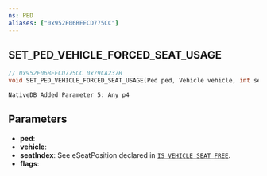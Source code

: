```yaml
---
ns: PED
aliases: ["0x952F06BEECD775CC"]
---
```

## SET_PED_VEHICLE_FORCED_SEAT_USAGE

```c
// 0x952F06BEECD775CC 0x79CA237B
void SET_PED_VEHICLE_FORCED_SEAT_USAGE(Ped ped, Vehicle vehicle, int seatIndex, int flags);
```

```
NativeDB Added Parameter 5: Any p4
```

## Parameters
* **ped**: 
* **vehicle**: 
* **seatIndex**: See eSeatPosition declared in [`IS_VEHICLE_SEAT_FREE`](#_0x22AC59A870E6A669).
* **flags**: 

